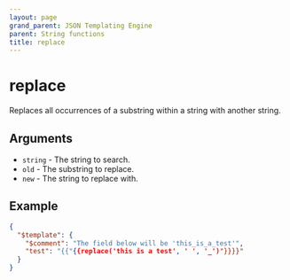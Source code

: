 ```yaml
---
layout: page
grand_parent: JSON Templating Engine
parent: String functions
title: replace
---
```


# replace

Replaces all occurrences of a substring within a string with another string.
## Arguments

- `string` - The string to search.
- `old` - The substring to replace.
- `new` - The string to replace with.

## Example

```json
{
  "$template": {
    "$comment": "The field below will be 'this_is_a_test'",
    "test": "{{"{{replace('this is a test', ' ', '_')"}}}}"
  }
}
```
